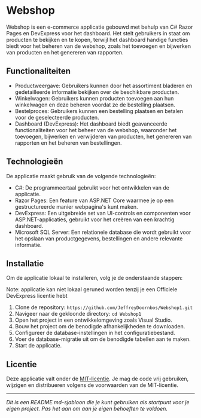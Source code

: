 # Webshop

Webshop is een e-commerce applicatie gebouwd met behulp van C# Razor Pages en DevExpress voor het dashboard. Het stelt gebruikers in staat om producten te bekijken en te kopen, terwijl het dashboard handige functies biedt voor het beheren van de webshop, zoals het toevoegen en bijwerken van producten en het genereren van rapporten.
<!-- 
![Webshop Screenshot](webshop-screenshot.png) -->

## Functionaliteiten

- Productweergave: Gebruikers kunnen door het assortiment bladeren en gedetailleerde informatie bekijken over de beschikbare producten.
- Winkelwagen: Gebruikers kunnen producten toevoegen aan hun winkelwagen en deze beheren voordat ze de bestelling plaatsen.
- Bestelproces: Gebruikers kunnen een bestelling plaatsen en betalen voor de geselecteerde producten.
- Dashboard (DevExpress): Het dashboard biedt geavanceerde functionaliteiten voor het beheer van de webshop, waaronder het toevoegen, bijwerken en verwijderen van producten, het genereren van rapporten en het beheren van bestellingen.

## Technologieën

De applicatie maakt gebruik van de volgende technologieën:

- C#: De programmeertaal gebruikt voor het ontwikkelen van de applicatie.
- Razor Pages: Een feature van ASP.NET Core waarmee je op een gestructureerde manier webpagina's kunt maken.
- DevExpress: Een uitgebreide set van UI-controls en componenten voor ASP.NET-applicaties, gebruikt voor het creëren van een krachtig dashboard.
- Microsoft SQL Server: Een relationele database die wordt gebruikt voor het opslaan van productgegevens, bestellingen en andere relevante informatie.

## Installatie

Om de applicatie lokaal te installeren, volg je de onderstaande stappen:

Note:
applicatie kan niet lokaal geruned worden
tenzij je een Officiele DevExpress licentie hebt

1. Clone de repository: `https://github.com/JeffreyDoornbos/Webshop1.git`
2. Navigeer naar de gekloonde directory: `cd Webshop1`
3. Open het project in een ontwikkelomgeving zoals Visual Studio.
4. Bouw het project om de benodigde afhankelijkheden te downloaden.
5. Configureer de database-instellingen in het configuratiebestand.
6. Voer de database-migratie uit om de benodigde tabellen aan te maken.
7. Start de applicatie.


## Licentie

Deze applicatie valt onder de [MIT-licentie](LICENSE). Je mag de code vrij gebruiken, wijzigen en distribueren volgens de voorwaarden van de MIT-licentie.

---

*Dit is een README.md-sjabloon die je kunt gebruiken als startpunt voor je eigen project. Pas het aan om aan je eigen behoeften te voldoen.*
